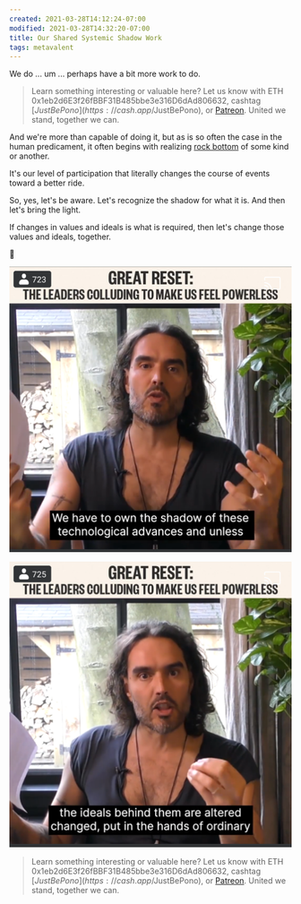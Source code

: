 ```yaml
---
created: 2021-03-28T14:12:24-07:00
modified: 2021-03-28T14:32:20-07:00
title: Our Shared Systemic Shadow Work
tags: metavalent
---
```


We do ... um ... perhaps have a bit more work to do.

> Learn something interesting or valuable here? Let us know with ETH 0x1eb2d6E3f26fBBF31B485bbe3e316D6dAd806632, cashtag [$JustBePono](https://cash.app/$JustBePono), or [Patreon](https://patreon.com/metavalent). United we stand, together we can.

And we're more than capable of doing it, but as is so often the case in the human predicament, it often begins with realizing [rock bottom](https://www.facebook.com/watch/?v=203152141151209) of some kind or another.

It's our level of participation that literally changes the course of events toward a better ride.

So, yes, let's be aware. Let's recognize the shadow for what it is. And then let's bring the light.

If changes in values and ideals is what is required, then let's change those values and ideals, together.

🥰


[![Image](/assets/images/image_picker4688055875159351041.jpg)](https://www.facebook.com/watch/?v=203152141151209)

[![Image](/assets/images/image_picker4137769197274827055.jpg)](https://www.facebook.com/watch/?v=203152141151209)


> Learn something interesting or valuable here? Let us know with ETH 0x1eb2d6E3f26fBBF31B485bbe3e316D6dAd806632, cashtag [$JustBePono](https://cash.app/$JustBePono), or [Patreon](https://patreon.com/metavalent). United we stand, together we can.